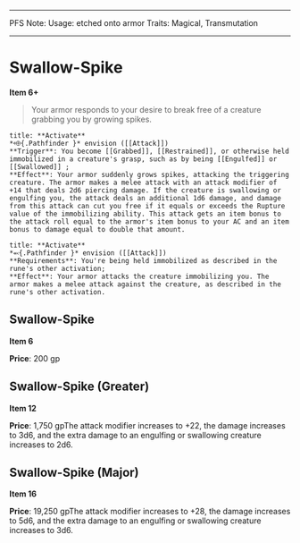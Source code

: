
---
PFS Note: 
Usage: etched onto armor
Traits: Magical, Transmutation

---

# Swallow-Spike

**Item 6+**

> Your armor responds to your desire to break free of a creature grabbing you by growing spikes.

```ad-embed-ability
title: **Activate**
*⬲{.Pathfinder }* envision ([[Attack]]) 
**Trigger**: You become [[Grabbed]], [[Restrained]], or otherwise held immobilized in a creature's grasp, such as by being [[Engulfed]] or [[Swallowed]] ;
**Effect**: Your armor suddenly grows spikes, attacking the triggering creature. The armor makes a melee attack with an attack modifier of +14 that deals 2d6 piercing damage. If the creature is swallowing or engulfing you, the attack deals an additional 1d6 damage, and damage from this attack can cut you free if it equals or exceeds the Rupture value of the immobilizing ability. This attack gets an item bonus to the attack roll equal to the armor's item bonus to your AC and an item bonus to damage equal to double that amount.

```

```ad-embed-ability
title: **Activate**
*⬻{.Pathfinder }* envision ([[Attack]]) 
**Requirements**: You're being held immobilized as described in the rune's other activation;
**Effect**: Your armor attacks the creature immobilizing you. The armor makes a melee attack against the creature, as described in the rune's other activation.

```

## Swallow-Spike

**Item 6**

**Price**: 200 gp

## Swallow-Spike (Greater)

**Item 12**

**Price**: 1,750 gpThe attack modifier increases to +22, the damage increases to 3d6, and the extra damage to an engulfing or swallowing creature increases to 2d6.

## Swallow-Spike (Major)

**Item 16**

**Price**: 19,250 gpThe attack modifier increases to +28, the damage increases to 5d6, and the extra damage to an engulfing or swallowing creature increases to 3d6.
